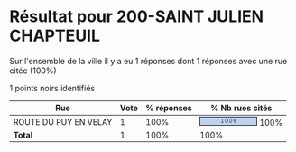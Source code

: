 # Résultat pour 200-SAINT JULIEN CHAPTEUIL

Sur l'ensemble de la ville il y a eu 1 réponses dont 1 réponses avec une rue citée (100%)

1 points noirs identifiés

| Rue | Vote | % réponses | % Nb rues cités|
|-----|------|------------|----------------|
| ROUTE DU PUY EN VELAY | 1 | 100% | <img src="../../img/bar_100.gif" />&nbsp;100%|
| **Total** | 1 | 100% | 100%|
